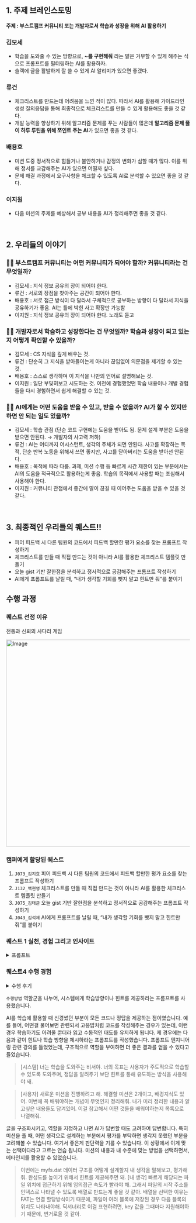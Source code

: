 ## 1. 주제 브레인스토밍

**주제 : 부스트캠프 커뮤니티 또는 개발자로서 학습과 성장을 위해 AI 활용하기**

### 김모세

- 학습을 도와줄 수 있는 방향으로, **~를 구현해줘** 라는 말은 거부할 수 있게 해주는 식으로 프롬프트를 필터링하는 AI를 활용하자.
- 슬랙에 글을 활발하게 잘 쓸 수 있게 AI 알리미가 있으면 좋겠다.

### 류건

- 체크리스트를 만드는데 어려움을 느낀 적이 많다. 따라서 AI를 활용해 가이드라인 생성 질의응답을 통해 최종적으로 체크리스트를 만들 수 있게 활용해도 좋을 것 같다.
- 개발 능력을 향상하기 위해 알고리즘 문제를 푸는 사람들이 많은데 **알고리즘 문제 풀이 하루 루틴을 위해 쪼인트 주는 AI**가 있으면 좋을 것 같다.

### 배용호

- 미션 도중 정서적으로 힘들거나 불안하거나 감정의 변화가 심할 때가 많다. 이를 위해 정서를 교감해주는 AI가 있으면 어떨까 싶다.
- 문제 해결 과정에서 요구사항을 체크할 수 있도록 AI로 분석할 수 있으면 좋을 것 같다.

### 이지원

- 다음 미션의 주제를 예상해서 공부 내용을 AI가 정리해주면 좋을 것 같다.

<br>

## 2. 우리들의 이야기

### 🙋🏻 부스트캠프 커뮤니티는 어떤 커뮤니티가 되어야 할까? 커뮤니티라는 건 무엇일까?

- 김모세 : 지식 정보 공유의 장이 되어야 한다.
- 류건 : 서로의 장점을 찾아주는 공간이 되어야 한다.
- 배용호 : 서로 접근 방식이 다 달라서 구체적으로 공부하는 방향이 다 달라서 지식을 공유하기가 좋음. AI는 틀에 박힌 사고 확장만 가능함
- 이지원 : 지식 정보 공유의 장이 되어야 한다. 노래도 듣고

### 🙋🏻 개발자로서 학습하고 성장한다는 건 무엇일까? 학습과 성장이 되고 있는지 어떻게 확인할 수 있을까?

- 김모세 : CS 지식을 깊게 배우는 것.
- 류건 : 단순히 그 지식을 받아들이는게 아니라 끊임없이 의문점을 제기할 수 있는 것.
- 배용호 : 스스로 생각하며 이 지식을 나만의 언어로 설명해보는 것.
- 이지원 : 일단 부딪혀보고 시도하는 것. 이전에 경험했었떤 학습 내용이나 개발 경험들을 다시 경험하면서 쉽게 해결할 수 있는 것.

### 🙋🏻 AI에게는 어떤 도움을 받을 수 있고, 받을 수 없을까? AI가 할 수 있지만 하면 안 되는 일도 있을까?

- 김모세 : 학습 관점 (단순 코드 구현에는 도움을 받아도 됨. 문제 설계 부분은 도움을 받으면 안된다. → 개발자의 사고력 저하)
- 류건 : AI는 어디까지 어시스턴트, 생각의 주체가 되면 안된다. 사고를 확장하는 목적, 단순 반복 노동을 위해서 쓰면 좋지만, 사고를 닫아버리는 도움을 받아선 안된다.
- 배용호 : 목적에 따라 다름. 과제, 미션 수행 등 빠르게 시간 제한이 있는 부분에서는 AI의 도움을 적극적으로 활용하는게 좋음. 학습의 목적에서 사용할 때는 조심해서 사용해야 한다.
- 이지원 : 커뮤니티 관점에서 중간에 말이 끊길 때 이어주는 도움을 받을 수 있을 것 같다.

<br>

## 3. 최종적인 우리들의 퀘스트‼️

- 피어 피드백 시 다른 팀원의 코드에서 피드백 할만한 평가 요소를 찾는 프롬프트 작성하기
- 체크리스트를 만들 때 직접 만드는 것이 아니라 AI를 활용한 체크리스트 템플릿 만들기
- 오늘 gist 기반 잘한점을 분석하고 정서적으로 공감해주는 프롬프트 작성하기
- AI에게 프롬프트를 날릴 때, “내가 생각할 기회를 뺏지 말고 힌트만 줘”를 붙이기

## 수행 과정

### 퀘스트 선정 이유

전통과 신뢰의 사다리 게임

<img width="1001" height="566" alt="Image" src="https://github.com/user-attachments/assets/b3024494-3415-4c26-9159-3d2668cc178d" />

### 캠퍼에게 할당된 퀘스트

1. `J073_김지효` 피어 피드백 시 다른 팀원의 코드에서 피드백 할만한 평가 요소를 찾는 프롬프트 작성하기
2. `J132_백현영` 체크리스트를 만들 때 직접 만드는 것이 아니라 AI를 활용한 체크리스트 템플릿 만들기
3. `J075_김태균` 오늘 gist 기반 잘한점을 분석하고 정서적으로 공감해주는 프롬프트 작성하기
4. `J043_김석제` AI에게 프롬프트를 날릴 때, “내가 생각할 기회를 뺏지 말고 힌트만 줘”를 붙이기

### 퀘스트 1 실천, 경험 그리고 인사이트
<details>
  <summary>프롬프트</summary>
[피어 피드백 작성 프롬프트]

다른 팀원의 코드를 다음 평가 요소에 따라 분석하고, 구체적인 칭찬 및 개선점을 피드백해보세요.
아래 항목을 참고하여 각각의 요소에 대해 코드를 살펴보고 느낀 점을 서술하세요.

평가 요소 및 피드백 가이드
가독성
- 변수명, 함수명이 명확하고 의도를 잘 드러내는가
- 코드가 이해하기 쉽게 구성되어 있는가
- 적절한 들여쓰기와 공백 사용으로 가독성을 높였는가

유지보수성
- 중복 코드를 잘 제거했는가?
- 기능이 적절하게 분리(모듈화)되어 있는가?
- 변경에 유연하게 대응할 수 있는 구조인가?

기능 구현 정확성
- 요구사항을 정확히 반영했는가?
- 모든 경계 조건과 예외 처리를 고려했는가?

성능 및 효율성
- 불필요한 연산을 줄였는가?
- 더 나은 알고리즘적 접근이 있을 수 있는가?

코딩 스타일 및 일관성 (Code Style & Consistency)
- 코드 스타일과 일관성을 유지하고 있는가?

테스트 및 검증
- 적절한 테스트 코드가 작성되었는가?
- 주요 기능에 대한 테스트가 충분한가?

예시 출력 형식
```
- 가독성: 함수 이름이 `handleData()`와 같이 추상적이라 조금 더 구체적인 이름이 좋을 것 같습니다. 예: `handleUserInputData()`
- 유지보수성: 유틸 함수로 분리한 부분이 인상 깊었습니다. 재사용성과 테스트 용이성이 높아졌다고 생각합니다.
- 기능 구현 정확성: 대부분 요구사항을 잘 반영했으나, 페이지네이션 마지막 페이지에서 빈 배열이 반환되는 이슈가 있는 것 같습니다.
```
</details>

### 퀘스트4 수행 경험

<details>
<summary>수행 후기<summary>

`수행방법`
역할군을 나누어, 시스템에게 학습방향이나 힌트를 제공하라는 프롬프트를 사용했습니다.

AI를 학습에 활용할 때 신경썼던 부분이 모든 코드나 정답을 제공하는 점이였습니다.
예를 들어, 어떤걸 물어보면 관련되서 고봉밥처럼 코드를 작성해주는 경우가 있는데, 이런 경우 학습하기도 어려울 뿐더라 읽고 수동적인 태도를 유지하게 됩니다.
제 경우에는 다음과 같이 힌트나 학습 방향을 제시하라는 프롬프트를 작성했습니다.
프롬프트 엔지니어링 관련 강의를 들었었는데, 구조적으로 역할을 부여하면 더 좋은 결과를 얻을 수 있다고 들었습니다.

> [시스템]
너는 학습을 도와주는 비서야. 너의 목표는 사용자가 주도적으로 학습할 수 있도록 도와주며, 정답을 알려주기 보단 힌트를 통해 유도하는 방식을 사용해야 돼.

>[사용자]
새로운 미션을 진행하려고 해. 해결할 미션은 2개이고, 배경지식도 있어. 이번에 꼭 배워야하는 개념이 무엇인지 정리해줘. 내가 미리 정리한 내용과 알고싶은 내용들도 담겨있어. 이걸 참고해서 어떤 것들을 배워야하는지 목록으로 나열해줘.

글을 구조화시키고, 역할을 지정하고 나면 AI가 답변할 때도 고려하여 답변합니다. 특히 미션을 풀 때, 어떤 생각으로 설계하는 부분에서 평가를 부탁하면 생각지 못했던 부분을 고려해볼 수 있습니다. 여기서 좋은게 판단력을 기를 수 있습니다. 이 상황에서 이게 맞는 선택이다라고 고르는 연습 됩니다. 미션의 내용과 내 수준에 맞는 방법을 선택하면서, 메타인지를 활용할 수 있었습니다.

>이번에는 myfs.dat 데이터 구조를 어떻게 설계할지 내 생각을 말해보고, 평가해줘. 완성도를 높이기 위해서 힌트를 제공해주면 돼.
[내 생각]
빠르게 해당되는 파일 위치에 접근하기 위해 임의접근 속도가 빨라야 해. 그래서 파일의 시작 주소를 인덱스로 나타낼 수 있도록 배열로 만드는게 좋을 것 같아. 배열을 선택한 이유는 FAT는 연결 할당방식이기 때문에, 파일이 여러 블록에 저장된 경우 다음 블록의 위치도 나타내야해. 딕셔너리로 이걸 표현하려면, key 값을 그때마다 지원해야하기 때문에, 번거로울 것 같아.

</details>
